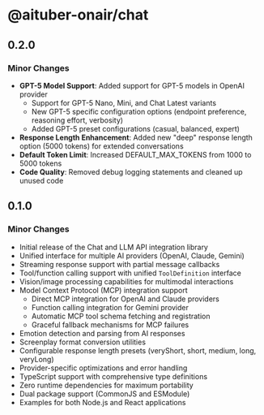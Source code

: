 # @aituber-onair/chat

## 0.2.0

### Minor Changes

- **GPT-5 Model Support**: Added support for GPT-5 models in OpenAI provider
  - Support for GPT-5 Nano, Mini, and Chat Latest variants
  - New GPT-5 specific configuration options (endpoint preference, reasoning effort, verbosity)
  - Added GPT-5 preset configurations (casual, balanced, expert)
- **Response Length Enhancement**: Added new "deep" response length option (5000 tokens) for extended conversations
- **Default Token Limit**: Increased DEFAULT_MAX_TOKENS from 1000 to 5000 tokens
- **Code Quality**: Removed debug logging statements and cleaned up unused code

## 0.1.0

### Minor Changes

- Initial release of the Chat and LLM API integration library
- Unified interface for multiple AI providers (OpenAI, Claude, Gemini)
- Streaming response support with partial message callbacks
- Tool/function calling support with unified `ToolDefinition` interface
- Vision/image processing capabilities for multimodal interactions
- Model Context Protocol (MCP) integration support
  - Direct MCP integration for OpenAI and Claude providers
  - Function calling integration for Gemini provider
  - Automatic MCP tool schema fetching and registration
  - Graceful fallback mechanisms for MCP failures
- Emotion detection and parsing from AI responses
- Screenplay format conversion utilities
- Configurable response length presets (veryShort, short, medium, long, veryLong)
- Provider-specific optimizations and error handling
- TypeScript support with comprehensive type definitions
- Zero runtime dependencies for maximum portability
- Dual package support (CommonJS and ESModule)
- Examples for both Node.js and React applications